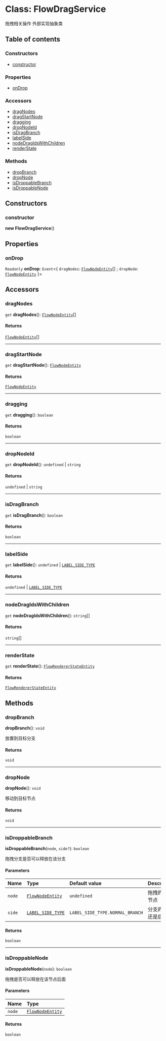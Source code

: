 # Class: FlowDragService

拖拽相关操作
外部实现抽象类

## Table of contents

### Constructors

* [constructor](/auto-docs/document/classes/FlowDragService.md#constructor)

### Properties

* [onDrop](/auto-docs/document/classes/FlowDragService.md#ondrop)

### Accessors

* [dragNodes](/auto-docs/document/classes/FlowDragService.md#dragnodes)
* [dragStartNode](/auto-docs/document/classes/FlowDragService.md#dragstartnode)
* [dragging](/auto-docs/document/classes/FlowDragService.md#dragging)
* [dropNodeId](/auto-docs/document/classes/FlowDragService.md#dropnodeid)
* [isDragBranch](/auto-docs/document/classes/FlowDragService.md#isdragbranch)
* [labelSide](/auto-docs/document/classes/FlowDragService.md#labelside)
* [nodeDragIdsWithChildren](/auto-docs/document/classes/FlowDragService.md#nodedragidswithchildren)
* [renderState](/auto-docs/document/classes/FlowDragService.md#renderstate)

### Methods

* [dropBranch](/auto-docs/document/classes/FlowDragService.md#dropbranch)
* [dropNode](/auto-docs/document/classes/FlowDragService.md#dropnode)
* [isDroppableBranch](/auto-docs/document/classes/FlowDragService.md#isdroppablebranch)
* [isDroppableNode](/auto-docs/document/classes/FlowDragService.md#isdroppablenode)

## Constructors

### constructor

**new FlowDragService**()

## Properties

### onDrop

`Readonly` **onDrop**: `Event`<{ `dragNodes`: [`FlowNodeEntity`](/auto-docs/document/classes/FlowNodeEntity-1.md)\[] ; `dropNode`: [`FlowNodeEntity`](/auto-docs/document/classes/FlowNodeEntity-1.md)  }>

## Accessors

### dragNodes

`get` **dragNodes**(): [`FlowNodeEntity`](/auto-docs/document/classes/FlowNodeEntity-1.md)\[]

#### Returns

[`FlowNodeEntity`](/auto-docs/document/classes/FlowNodeEntity-1.md)\[]

***

### dragStartNode

`get` **dragStartNode**(): [`FlowNodeEntity`](/auto-docs/document/classes/FlowNodeEntity-1.md)

#### Returns

[`FlowNodeEntity`](/auto-docs/document/classes/FlowNodeEntity-1.md)

***

### dragging

`get` **dragging**(): `boolean`

#### Returns

`boolean`

***

### dropNodeId

`get` **dropNodeId**(): `undefined` | `string`

#### Returns

`undefined` | `string`

***

### isDragBranch

`get` **isDragBranch**(): `boolean`

#### Returns

`boolean`

***

### labelSide

`get` **labelSide**(): `undefined` | [`LABEL_SIDE_TYPE`](/auto-docs/document/enums/LABEL_SIDE_TYPE.md)

#### Returns

`undefined` | [`LABEL_SIDE_TYPE`](/auto-docs/document/enums/LABEL_SIDE_TYPE.md)

***

### nodeDragIdsWithChildren

`get` **nodeDragIdsWithChildren**(): `string`\[]

#### Returns

`string`\[]

***

### renderState

`get` **renderState**(): [`FlowRendererStateEntity`](/auto-docs/document/classes/FlowRendererStateEntity.md)

#### Returns

[`FlowRendererStateEntity`](/auto-docs/document/classes/FlowRendererStateEntity.md)

## Methods

### dropBranch

**dropBranch**(): `void`

放置到目标分支

#### Returns

`void`

***

### dropNode

**dropNode**(): `void`

移动到目标节点

#### Returns

`void`

***

### isDroppableBranch

**isDroppableBranch**(`node`, `side?`): `boolean`

拖拽分支是否可以释放在该分支

#### Parameters

| Name | Type | Default value | Description |
| :------ | :------ | :------ | :------ |
| `node` | [`FlowNodeEntity`](/auto-docs/document/classes/FlowNodeEntity-1.md) | `undefined` | 拖拽的分支节点 |
| `side` | [`LABEL_SIDE_TYPE`](/auto-docs/document/enums/LABEL_SIDE_TYPE.md) | `LABEL_SIDE_TYPE.NORMAL_BRANCH` | 分支的前面还是后面 |

#### Returns

`boolean`

***

### isDroppableNode

**isDroppableNode**(`node`): `boolean`

拖拽是否可以释放在该节点后面

#### Parameters

| Name | Type |
| :------ | :------ |
| `node` | [`FlowNodeEntity`](/auto-docs/document/classes/FlowNodeEntity-1.md) |

#### Returns

`boolean`
